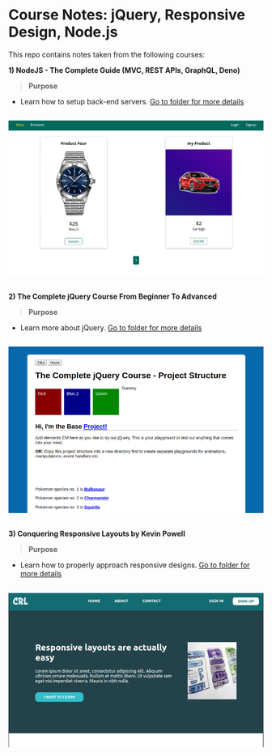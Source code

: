 # Course Notes: jQuery, Responsive Design, Node.js
This repo contains notes taken from the following courses:

**1) NodeJS - The Complete Guide (MVC, REST APIs, GraphQL, Deno)**

>**Purpose**
- Learn how to setup back-end servers. [Go to folder for more details](https://github.com/SheriffKoder/Course--Phase2--jQuery-ResponsiveDesign-NodeJS/tree/main/courses/nodejs)
##
![screenshot](screenshot3.png)

##
**2) The Complete jQuery Course From Beginner To Advanced**

>**Purpose**
- Learn more about jQuery. [Go to folder for more details](https://github.com/SheriffKoder/Course--Phase2--jQuery-ResponsiveDesign-NodeJS/tree/main/courses/jquery/jq-part1)
##
![screenshot](screenshot1.png)

##
**3) Conquering Responsive Layouts by Kevin Powell**

>**Purpose**
- Learn how to properly approach responsive designs. [Go to folder for more details](https://github.com/SheriffKoder/Course--Phase2--jQuery-ResponsiveDesign-NodeJS/tree/main/courses/kp_resp)
##
![screenshot](screenshot2.png)
